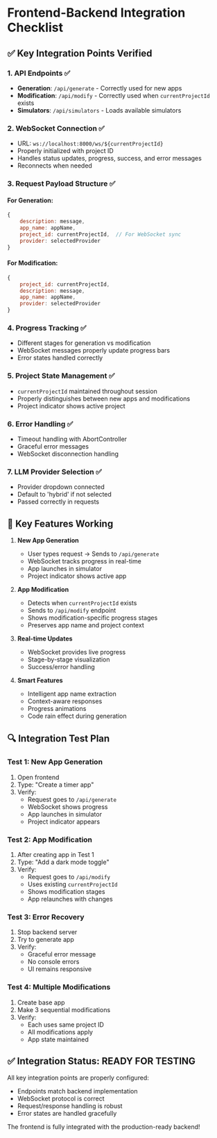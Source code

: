 # Frontend-Backend Integration Checklist

## ✅ Key Integration Points Verified

### 1. API Endpoints ✅
- **Generation**: `/api/generate` - Correctly used for new apps
- **Modification**: `/api/modify` - Correctly used when `currentProjectId` exists
- **Simulators**: `/api/simulators` - Loads available simulators

### 2. WebSocket Connection ✅
- URL: `ws://localhost:8000/ws/${currentProjectId}`
- Properly initialized with project ID
- Handles status updates, progress, success, and error messages
- Reconnects when needed

### 3. Request Payload Structure ✅

#### For Generation:
```javascript
{
    description: message,
    app_name: appName,
    project_id: currentProjectId,  // For WebSocket sync
    provider: selectedProvider
}
```

#### For Modification:
```javascript
{
    project_id: currentProjectId,
    description: message,
    app_name: appName,
    provider: selectedProvider
}
```

### 4. Progress Tracking ✅
- Different stages for generation vs modification
- WebSocket messages properly update progress bars
- Error states handled correctly

### 5. Project State Management ✅
- `currentProjectId` maintained throughout session
- Properly distinguishes between new apps and modifications
- Project indicator shows active project

### 6. Error Handling ✅
- Timeout handling with AbortController
- Graceful error messages
- WebSocket disconnection handling

### 7. LLM Provider Selection ✅
- Provider dropdown connected
- Default to 'hybrid' if not selected
- Passed correctly in requests

## 🎯 Key Features Working

1. **New App Generation**
   - User types request → Sends to `/api/generate`
   - WebSocket tracks progress in real-time
   - App launches in simulator
   - Project indicator shows active app

2. **App Modification**
   - Detects when `currentProjectId` exists
   - Sends to `/api/modify` endpoint
   - Shows modification-specific progress stages
   - Preserves app name and project context

3. **Real-time Updates**
   - WebSocket provides live progress
   - Stage-by-stage visualization
   - Success/error handling

4. **Smart Features**
   - Intelligent app name extraction
   - Context-aware responses
   - Progress animations
   - Code rain effect during generation

## 🔍 Integration Test Plan

### Test 1: New App Generation
1. Open frontend
2. Type: "Create a timer app"
3. Verify:
   - Request goes to `/api/generate`
   - WebSocket shows progress
   - App launches in simulator
   - Project indicator appears

### Test 2: App Modification
1. After creating app in Test 1
2. Type: "Add a dark mode toggle"
3. Verify:
   - Request goes to `/api/modify`
   - Uses existing `currentProjectId`
   - Shows modification stages
   - App relaunches with changes

### Test 3: Error Recovery
1. Stop backend server
2. Try to generate app
3. Verify:
   - Graceful error message
   - No console errors
   - UI remains responsive

### Test 4: Multiple Modifications
1. Create base app
2. Make 3 sequential modifications
3. Verify:
   - Each uses same project ID
   - All modifications apply
   - App state maintained

## ✅ Integration Status: READY FOR TESTING

All key integration points are properly configured:
- Endpoints match backend implementation
- WebSocket protocol is correct
- Request/response handling is robust
- Error states are handled gracefully

The frontend is fully integrated with the production-ready backend!
